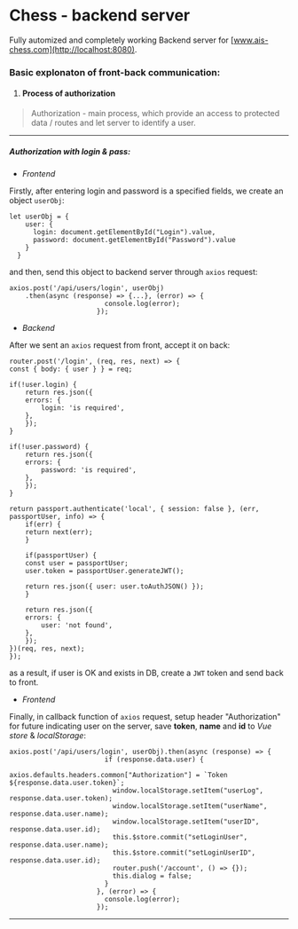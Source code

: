 # Chess - backend server

Fully automized and completely working Backend server for [www.ais-chess.com](http://localhost:8080).

### Basic explonaton of front-back communication:

1. #### Process of authorization

> Authorization - main process, which provide an access to protected data / routes and let server to identify a user.

---

##### **_Authorization with login & pass:_**

+ *Frontend*

Firstly, after entering login and password is a specified fields, we create an object `userObj`:

    let userObj = {
        user: {
          login: document.getElementById("Login").value,
          password: document.getElementById("Password").value
        }
      }

and then, send this object to backend server through `axios` request:

    axios.post('/api/users/login', userObj)
        .then(async (response) => {...}, (error) => {
                            console.log(error);
                          });

+ *Backend*

After we sent an `axios` request from front, accept it on back:

    router.post('/login', (req, res, next) => {
    const { body: { user } } = req;

    if(!user.login) {
        return res.json({
        errors: {
            login: 'is required',
        },
        });
    }

    if(!user.password) {
        return res.json({
        errors: {
            password: 'is required',
        },
        });
    }

    return passport.authenticate('local', { session: false }, (err, passportUser, info) => {
        if(err) {
        return next(err);
        }

        if(passportUser) {
        const user = passportUser;
        user.token = passportUser.generateJWT();

        return res.json({ user: user.toAuthJSON() });
        }

        return res.json({
        errors: {
            user: 'not found',
        },
        });
    })(req, res, next);
    });

as a result, if user is OK and exists in DB, create a `JWT` token and send back to front.

+ *Frontend*

Finally, in callback function of `axios` request, setup header "Authorization" for future indicating user on the server, 
save **token**, **name** and **id** to *Vue store* & *localStorage*:

    axios.post('/api/users/login', userObj).then(async (response) => {
                            if (response.data.user) {
                              axios.defaults.headers.common["Authorization"] = `Token ${response.data.user.token}`;
                              window.localStorage.setItem("userLog", response.data.user.token);
                              window.localStorage.setItem("userName", response.data.user.name);
                              window.localStorage.setItem("userID", response.data.user.id);
                              this.$store.commit("setLoginUser", response.data.user.name);
                              this.$store.commit("setLoginUserID", response.data.user.id);
                              router.push('/account', () => {});
                              this.dialog = false;
                            }
                          }, (error) => {
                            console.log(error);
                          });

---